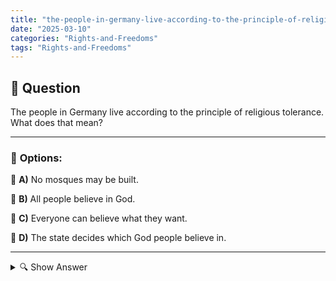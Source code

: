 ```yaml
---
title: "the-people-in-germany-live-according-to-the-principle-of-religious-tolerance-what-does-that-mean"
date: "2025-03-10"
categories: "Rights-and-Freedoms"
tags: "Rights-and-Freedoms"
---
```


## 📌 **Question**

The people in Germany live according to the principle of religious tolerance. What does that mean?



---

### 📝 **Options:**

🔘 **A)** No mosques may be built.

🔘 **B)** All people believe in God.

🔘 **C)** Everyone can believe what they want.

🔘 **D)** The state decides which God people believe in.

---

<details>
  <summary>🔍 Show Answer</summary>

  <p>
💡  <b>Correct Answer:</b>  c
  </p>
  <p>
    📖<b>Explanation:</b>
    In Germany, the principle of religious tolerance is an essential part of social coexistence. This principle guarantees that every person has the right to freely practice his or her religion or not to belong to any religion, without discrimination or paternalism by the state. Religious freedom is anchored in the Basic Law and promotes a diverse and respectful coexistence of different faiths. This creates an open society in which different religious beliefs are accepted and protected.
  </p>
</details>
